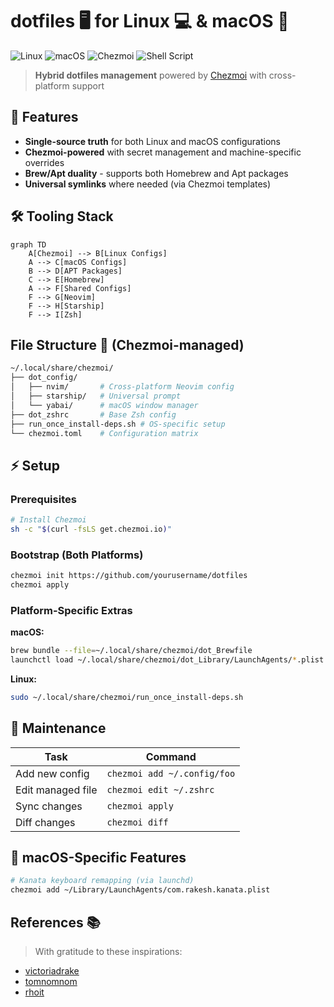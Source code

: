 
# dotfiles 🖥️ for Linux 💻 & macOS 

![Linux](https://img.shields.io/badge/Linux-FCC624?style=for-the-badge&logo=linux&logoColor=black)
![macOS](https://img.shields.io/badge/macOS-000000?style=for-the-badge&logo=apple&logoColor=white)
![Chezmoi](https://img.shields.io/badge/chezmoi-5C9FEE?style=for-the-badge&logo=git&logoColor=white)
![Shell Script](https://img.shields.io/badge/shell_script-%23121011.svg?style=for-the-badge&logo=gnu-bash&logoColor=white)

> **Hybrid dotfiles management** powered by [Chezmoi](https://www.chezmoi.io/) with cross-platform support

## 🚀 Features

- **Single-source truth** for both Linux and macOS configurations
- **Chezmoi-powered** with secret management and machine-specific overrides
- **Brew/Apt duality** - supports both Homebrew and Apt packages
- **Universal symlinks** where needed (via Chezmoi templates)

## 🛠️ Tooling Stack

```mermaid
graph TD
    A[Chezmoi] --> B[Linux Configs]
    A --> C[macOS Configs]
    B --> D[APT Packages]
    C --> E[Homebrew]
    A --> F[Shared Configs]
    F --> G[Neovim]
    F --> H[Starship]
    F --> I[Zsh]
```

## File Structure 📂 (Chezmoi-managed)

```bash
~/.local/share/chezmoi/
├── dot_config/
│   ├── nvim/       # Cross-platform Neovim config
│   ├── starship/   # Universal prompt
│   └── yabai/      # macOS window manager
├── dot_zshrc       # Base Zsh config
├── run_once_install-deps.sh # OS-specific setup
└── chezmoi.toml    # Configuration matrix
```

## ⚡ Setup

### Prerequisites
```bash
# Install Chezmoi
sh -c "$(curl -fsLS get.chezmoi.io)"
```

### Bootstrap (Both Platforms)
```bash
chezmoi init https://github.com/yourusername/dotfiles
chezmoi apply
```

### Platform-Specific Extras

**macOS:**
```bash
brew bundle --file=~/.local/share/chezmoi/dot_Brewfile
launchctl load ~/.local/share/chezmoi/dot_Library/LaunchAgents/*.plist
```

**Linux:**
```bash
sudo ~/.local/share/chezmoi/run_once_install-deps.sh
```

## 🔧 Maintenance

| Task | Command |
|------|---------|
| Add new config | `chezmoi add ~/.config/foo` |
| Edit managed file | `chezmoi edit ~/.zshrc` |
| Sync changes | `chezmoi apply` |
| Diff changes | `chezmoi diff` |

## 🌟 macOS-Specific Features

```bash
# Kanata keyboard remapping (via launchd)
chezmoi add ~/Library/LaunchAgents/com.rakesh.kanata.plist
```

## References 📚

> With gratitude to these inspirations:

- [victoriadrake](https://github.com/victoriadrake/dotfiles)
- [tomnomnom](https://github.com/tomnomnom/dotfiles)
- [rhoit](https://github.com/rhoit/my-config)

